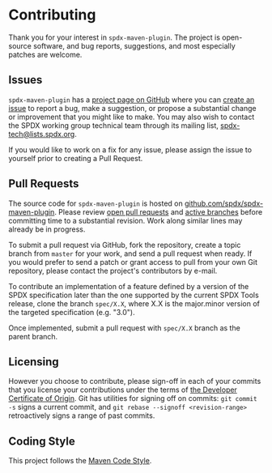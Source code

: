 Contributing
============
Thank you for your interest in `spdx-maven-plugin`. The project is open-source software, and bug reports, suggestions, and most especially patches are welcome.

Issues
------
`spdx-maven-plugin` has a [project page on GitHub](https://github.com/spdx/spdx-maven-plugin) where you can [create an issue](https://github.com/spdx/spdx-maven-plugin/issues/new/choose) to report a bug, make a suggestion, or propose a substantial change or improvement that you might like to make. You may also wish to contact the SPDX working group technical team through its mailing list, [spdx-tech@lists.spdx.org](mailto:spdx-tech@lists.spdx.org).

If you would like to work on a fix for any issue, please assign the issue to yourself prior to creating a Pull Request.

Pull Requests
-------
The source code for `spdx-maven-plugin` is hosted on [github.com/spdx/spdx-maven-plugin](https://github.com/spdx/spdx-maven-plugin). Please review [open pull requests](https://github.com/spdx/spdx-maven-plugin/pulls) and [active branches](https://github.com/spdx/spdx-maven-plugin/branches) before committing time to a substantial revision. Work along similar lines may already be in progress.

To submit a pull request via GitHub, fork the repository, create a topic branch from `master` for your work, and send a pull request when ready. If you would prefer to send a patch or grant access to pull from your own Git repository, please contact the project's contributors by e-mail.

To contribute an implementation of a feature defined by a version of the SPDX specification later than the one supported by the current SPDX Tools release, clone the branch `spec/X.X`, where X.X is the major.minor version of the targeted specification (e.g. "3.0").

Once implemented, submit a pull request with `spec/X.X` branch as the parent branch.

Licensing
---------
However you choose to contribute, please sign-off in each of your commits that you license your contributions under the terms of [the Developer Certificate of Origin](https://developercertificate.org/). Git has utilities for signing off on commits: `git commit -s` signs a current commit, and `git rebase --signoff <revision-range>` retroactively signs a range of past commits.

Coding Style
------------
This project follows the [Maven Code Style](https://maven.apache.org/developers/conventions/code.html).